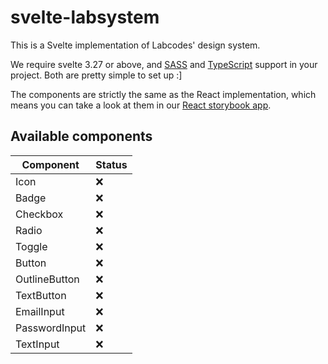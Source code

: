 # svelte-labsystem

This is a Svelte implementation of Labcodes' design system.

We require svelte 3.27 or above, and [SASS](https://daveceddia.com/svelte-with-sass-in-vscode/) and [TypeScript](https://svelte.dev/blog/svelte-and-typescript) support in your project. Both are pretty simple to set up :]

The components are strictly the same as the React implementation, which means you can take a look at them in our [React storybook app](https://labstorybook-master.netlify.app/).

## Available components

| Component | Status |
| --- | --- |
| Icon  | ❌ |
| Badge | ❌ |
| Checkbox | ❌ |
| Radio | ❌ |
| Toggle | ❌ |
| Button | ❌ |
| OutlineButton | ❌ |
| TextButton | ❌ |
| EmailInput | ❌ |
| PasswordInput | ❌ |
| TextInput | ❌ |
